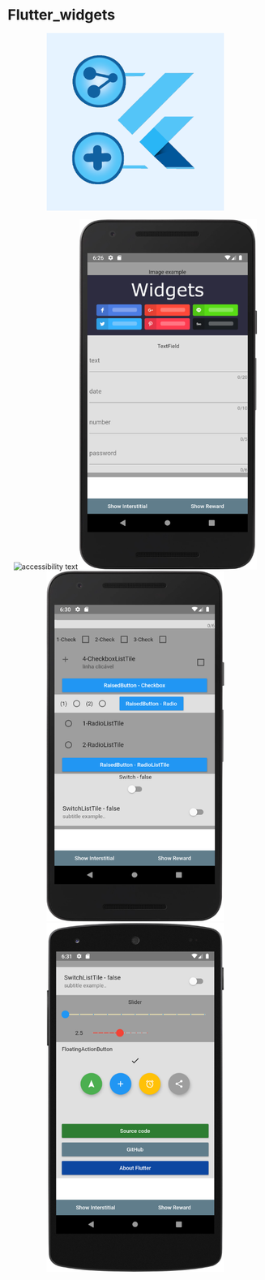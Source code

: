 # Flutter_widgets


<p align="center">
  <img src="previews/flutterWidget_playStore.png" width="350" alt="accessibility text">
  </p>
  <p align="center">
  <img src="previews/gráfico_flutter_playStore.png" width="600" alt="accessibility text">
  <img src="previews/device-android_flutter.png" width="350" title="hover text">
  <img src="previews/device-android_flutter2.png" width="350" alt="accessibility text">
  <img src="previews/device-android_flutter3.png" width="350" alt="accessibility text">
  
</p>


